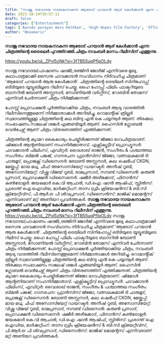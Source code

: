 ```yaml
---
title: "സാജു നവോദയ നായകനാകുന്ന ആരോട് പറയാൻ ആര് കേൾക്കാൻ എന്ന ചിത്രത്തിന്റെ ട്രൈലെർ"
date: 2023-10-24T10:57:11
draft: false
categories: ["Entertainment"]
tags: ['Aarodu parayan Aaru Kelkkan', 'High Hopes Film Factory', 'Offical Trailer', 'Sainu Chavakkadan']
author: "Beaumaris"
---
```


<strong>സാജു നവോദയ നായകനാകുന്ന ആരോട് പറയാൻ ആര് കേൾക്കാൻ എന്ന ചിത്രത്തിന്റെ ട്രൈലെർ പുറത്തിറങ്ങി.ചിത്രം നവംബർ മാസം റിലീസിന് എത്തുന്നു.</strong>

https://youtu.be/oL_ZPvI5zNk?si=3fTB55uqPfIpOLdy

സാജു നവോദയ(പാഷാണം ഷാജി),രഞ്ജിനി ജോർജ് എന്നിവരെ മുഖ്യ കഥാപാത്രമാക്കി സൈനു ചാവക്കാടൻ സംവിധാനം നിർവഹിച്ച ചിത്രമാണ് 'ആരോട് പറയാൻ ആരു കേൾക്കാൻ'. ചിത്രത്തിൻ്റെ ട്രെയിലർ സിനിഹോപ്സ് ഒടിടിയുടെ യൂട്യൂബിലൂടെ റിലീസ് ചെയ്തു. ഹൈ ഹോപ്സ് ഫിലിം ഫാക്ടറിയുടെ ബാനറിൽ ബോണി അസ്സനാർ, സോണിയൽ വർഗ്ഗീസ്, റോബിൻ തോമസ് എന്നിവർ ചേർന്നാണ് ചിത്രം നിർമ്മിക്കുന്നത്.

പോസ്റ്റ് പ്രൊഡക്ഷൻ പൂർത്തിയാക്കിയ ചിത്രം, നവംബർ ആദ്യ വാരത്തിൽ റിലീസിനെത്തുമെന്ന് നിർമ്മാതാക്കൾ അറിയിച്ചു. റൊമാൻ്റിക് ത്രില്ലർ സ്വഭാവത്തില്ലുള്ള ചിത്രത്തിന്റെ കഥ ബിന്ദു എൻ കെ പയ്യന്നൂർ ആണ്. തിരക്കഥ സംഭാഷണം സലേഷ് ശങ്കർ എങ്ങണ്ടിയൂർ ആണ്. ഹൈസിൻ ഗ്ലോബൽ വെൻചേഴ്സ് ആണ് ചിത്രം വിതരണത്തിന് എത്തിക്കുന്നത്.

ചിത്രത്തിന്റെ ക്യാമറ കൈകാര്യം ചെയ്തിരിക്കുന്നത് ജിജോ ഭാവചിത്രയാണ്. ഷിമോൾ ആൻ്റണിയാണ് സഹനിർമ്മാതാവ്. എക്സിക്യൂട്ടീവ് പ്രൊഡ്യൂസർ: ചാവക്കാടൻ ഫിലിംസ്, എഡിറ്റർ: വൈശാഖ് രാജൻ, സംഗീതം &amp; പശ്ചാത്തല സംഗീതം: ബിമൽ പങ്കജ്, ഗാനരചന: ഫ്രാൻസിസ് ജിജോ, വത്സലകുമാരി ടി ചാരുമൂട്, പ്രൊജക്റ്റ് ഡിസൈനർ: ബോണി അസ്സനാർ, കല: ഷെരീഫ് CKDN, മേയ്ക്കപ്പ്: മായ മധു, ചീഫ് അസോസിയേറ്റ് ഡയറക്ടർ: അനീഷ് റൂബി, അസോസിയേറ്റ്: വിഷ്ണു വിജയ് റൂബി, രാമപ്രസാദ്, സൗണ്ട് ഡിസൈൻ: കരുൺ പ്രസാദ്, പ്രൊഡക്ഷൻ ഡിസൈനെർ: ഷജീർ അഴീക്കോട്‌, ഫിനാൻസ് കൺട്രോളർ: ജയകുമാർ കെ.വി ആചാരി, ഡി.ഐ: ഷാൻ ആഷിഫ്, സ്റ്റിൽസ്: പ്രശാന്ത് ഐ ഐഡിയ, മാർക്കറ്റിംഗ്: താസ ഡ്രീം ക്രീയേഷൻസ് &amp; ബി.സി ക്രിയേറ്റീവ്സ്, പി.ആർ.ഒ: പി ശിവപ്രസാദ്, ഡിസൈൻസ്: മാജിക് മൊമൻ്റസ് എന്നിവരാണ് മറ്റ് അണിയറ പ്രവർത്തകർ.
**സാജു നവോദയ നായകനാകുന്ന ആരോട് പറയാൻ ആര് കേൾക്കാൻ എന്ന ചിത്രത്തിന്റെ ട്രൈലെർ പുറത്തിറങ്ങി.ചിത്രം നവംബർ മാസം റിലീസിന് എത്തുന്നു.** https://youtu.be/oL_ZPvI5zNk?si=3fTB55uqPfIpOLdy സാജു നവോദയ(പാഷാണം ഷാജി),രഞ്ജിനി ജോർജ് എന്നിവരെ മുഖ്യ കഥാപാത്രമാക്കി സൈനു ചാവക്കാടൻ സംവിധാനം നിർവഹിച്ച ചിത്രമാണ് 'ആരോട് പറയാൻ ആരു കേൾക്കാൻ'. ചിത്രത്തിൻ്റെ ട്രെയിലർ സിനിഹോപ്സ് ഒടിടിയുടെ യൂട്യൂബിലൂടെ റിലീസ് ചെയ്തു. ഹൈ ഹോപ്സ് ഫിലിം ഫാക്ടറിയുടെ ബാനറിൽ ബോണി അസ്സനാർ, സോണിയൽ വർഗ്ഗീസ്, റോബിൻ തോമസ് എന്നിവർ ചേർന്നാണ് ചിത്രം നിർമ്മിക്കുന്നത്. പോസ്റ്റ് പ്രൊഡക്ഷൻ പൂർത്തിയാക്കിയ ചിത്രം, നവംബർ ആദ്യ വാരത്തിൽ റിലീസിനെത്തുമെന്ന് നിർമ്മാതാക്കൾ അറിയിച്ചു. റൊമാൻ്റിക് ത്രില്ലർ സ്വഭാവത്തില്ലുള്ള ചിത്രത്തിന്റെ കഥ ബിന്ദു എൻ കെ പയ്യന്നൂർ ആണ്. തിരക്കഥ സംഭാഷണം സലേഷ് ശങ്കർ എങ്ങണ്ടിയൂർ ആണ്. ഹൈസിൻ ഗ്ലോബൽ വെൻചേഴ്സ് ആണ് ചിത്രം വിതരണത്തിന് എത്തിക്കുന്നത്. ചിത്രത്തിന്റെ ക്യാമറ കൈകാര്യം ചെയ്തിരിക്കുന്നത് ജിജോ ഭാവചിത്രയാണ്. ഷിമോൾ ആൻ്റണിയാണ് സഹനിർമ്മാതാവ്. എക്സിക്യൂട്ടീവ് പ്രൊഡ്യൂസർ: ചാവക്കാടൻ ഫിലിംസ്, എഡിറ്റർ: വൈശാഖ് രാജൻ, സംഗീതം & പശ്ചാത്തല സംഗീതം: ബിമൽ പങ്കജ്, ഗാനരചന: ഫ്രാൻസിസ് ജിജോ, വത്സലകുമാരി ടി ചാരുമൂട്, പ്രൊജക്റ്റ് ഡിസൈനർ: ബോണി അസ്സനാർ, കല: ഷെരീഫ് CKDN, മേയ്ക്കപ്പ്: മായ മധു, ചീഫ് അസോസിയേറ്റ് ഡയറക്ടർ: അനീഷ് റൂബി, അസോസിയേറ്റ്: വിഷ്ണു വിജയ് റൂബി, രാമപ്രസാദ്, സൗണ്ട് ഡിസൈൻ: കരുൺ പ്രസാദ്, പ്രൊഡക്ഷൻ ഡിസൈനെർ: ഷജീർ അഴീക്കോട്‌, ഫിനാൻസ് കൺട്രോളർ: ജയകുമാർ കെ.വി ആചാരി, ഡി.ഐ: ഷാൻ ആഷിഫ്, സ്റ്റിൽസ്: പ്രശാന്ത് ഐ ഐഡിയ, മാർക്കറ്റിംഗ്: താസ ഡ്രീം ക്രീയേഷൻസ് & ബി.സി ക്രിയേറ്റീവ്സ്, പി.ആർ.ഒ: പി ശിവപ്രസാദ്, ഡിസൈൻസ്: മാജിക് മൊമൻ്റസ് എന്നിവരാണ് മറ്റ് അണിയറ പ്രവർത്തകർ.
